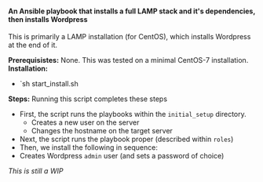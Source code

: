 #### An Ansible playbook that installs a full LAMP stack and it's dependencies, then installs Wordpress

This is primarily a LAMP installation (for CentOS), which installs Wordpress at the end of it.  
  
**Prerequisistes:** None. This was tested on a minimal CentOS-7 installation.  
**Installation:**
- `sh start_install.sh

**Steps:** Running this script completes these steps
- First, the script runs the playbooks within the `initial_setup` directory.
    - Creates a new user on the server
    - Changes the hostname on the target server
- Next, the script runs the playbook proper (described within `roles`)
- Then, we install the following in sequence:
- Creates Wordpress `admin` user (and sets a password of choice)

*This is still a WIP*
